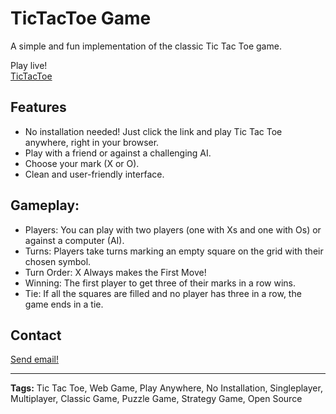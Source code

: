 # TicTacToe Game

A simple and fun implementation of the classic Tic Tac Toe game.

Play live! <br>
<a target="_blank" href="https://shariq-yousuf.github.io/TicTacToe/">TicTacToe</a>

## Features

- No installation needed! Just click the link and play Tic Tac Toe anywhere, right in your browser.
- Play with a friend or against a challenging AI.
- Choose your mark (X or O).
- Clean and user-friendly interface.

## Gameplay:

- Players: You can play with two players (one with Xs and one with Os) or against a computer (AI).
- Turns: Players take turns marking an empty square on the grid with their chosen symbol.
- Turn Order: X Always makes the First Move!
- Winning: The first player to get three of their marks in a row wins.
- Tie: If all the squares are filled and no player has three in a row, the game ends in a tie.

## Contact

<a href="mailto:shariqyousuf01@gmail.com">Send email!</a>

<hr>

**Tags:** Tic Tac Toe, Web Game, Play Anywhere, No Installation, Singleplayer, Multiplayer, Classic Game, Puzzle Game, Strategy Game, Open Source
